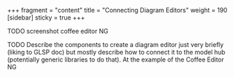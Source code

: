 +++
fragment = "content"
title = "Connecting Diagram Editors"
weight = 190
[sidebar]
  sticky = true
+++

TODO screenshot coffee editor NG

TODO Describe the components to create a diagram editor just very briefly (liking to GLSP doc) but mostly describe how to connect it to the model hub (potentially generic libraries to do that). At the example of the Coffee Editor NG
